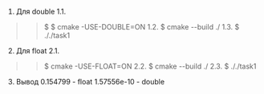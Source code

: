 1. Для double
1.1.
>> $ $ cmake -USE-DOUBLE=ON
1.2.
>> $ cmake --build ./
1.3.
>> $ ././task1
2. Для float 
2.1.
>> $ cmake -USE-FLOAT=ON
2.2.
>> $ cmake --build ./
2.3.
>> $ ././task1
3. Вывод
    0.154799 - float
    1.57556e-10 - double 
